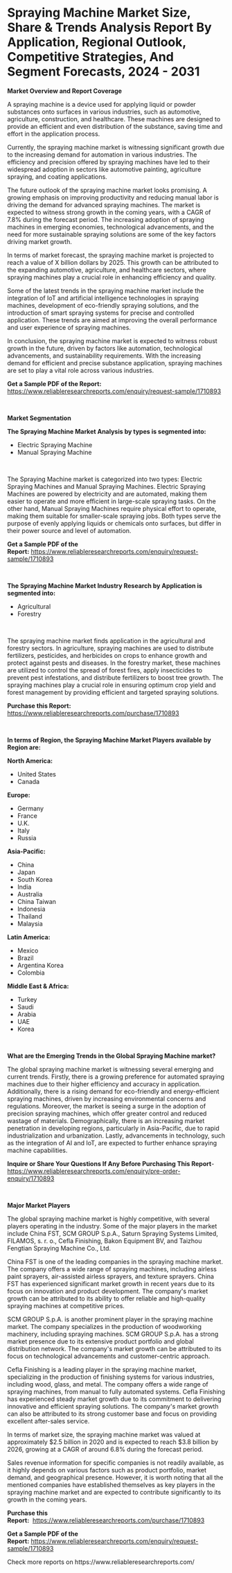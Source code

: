 <p><h1>Spraying Machine Market Size, Share & Trends Analysis Report By Application, Regional Outlook, Competitive Strategies, And Segment Forecasts, 2024 - 2031</h1></p><p><strong>Market Overview and Report Coverage</strong></p>
<p><p>A spraying machine is a device used for applying liquid or powder substances onto surfaces in various industries, such as automotive, agriculture, construction, and healthcare. These machines are designed to provide an efficient and even distribution of the substance, saving time and effort in the application process.</p><p>Currently, the spraying machine market is witnessing significant growth due to the increasing demand for automation in various industries. The efficiency and precision offered by spraying machines have led to their widespread adoption in sectors like automotive painting, agriculture spraying, and coating applications.</p><p>The future outlook of the spraying machine market looks promising. A growing emphasis on improving productivity and reducing manual labor is driving the demand for advanced spraying machines. The market is expected to witness strong growth in the coming years, with a CAGR of 7.8% during the forecast period. The increasing adoption of spraying machines in emerging economies, technological advancements, and the need for more sustainable spraying solutions are some of the key factors driving market growth.</p><p>In terms of market forecast, the spraying machine market is projected to reach a value of X billion dollars by 2025. This growth can be attributed to the expanding automotive, agriculture, and healthcare sectors, where spraying machines play a crucial role in enhancing efficiency and quality.</p><p>Some of the latest trends in the spraying machine market include the integration of IoT and artificial intelligence technologies in spraying machines, development of eco-friendly spraying solutions, and the introduction of smart spraying systems for precise and controlled application. These trends are aimed at improving the overall performance and user experience of spraying machines.</p><p>In conclusion, the spraying machine market is expected to witness robust growth in the future, driven by factors like automation, technological advancements, and sustainability requirements. With the increasing demand for efficient and precise substance application, spraying machines are set to play a vital role across various industries.</p></p>
<p><strong>Get a Sample PDF of the Report:</strong> <a href="https://www.reliableresearchreports.com/enquiry/request-sample/1710893">https://www.reliableresearchreports.com/enquiry/request-sample/1710893</a></p>
<p>&nbsp;</p>
<p><strong>Market Segmentation</strong></p>
<p><strong>The Spraying Machine Market Analysis by types is segmented into:</strong></p>
<p><ul><li>Electric Spraying Machine</li><li>Manual Spraying Machine</li></ul></p>
<p>&nbsp;</p>
<p><p>The Spraying Machine market is categorized into two types: Electric Spraying Machines and Manual Spraying Machines. Electric Spraying Machines are powered by electricity and are automated, making them easier to operate and more efficient in large-scale spraying tasks. On the other hand, Manual Spraying Machines require physical effort to operate, making them suitable for smaller-scale spraying jobs. Both types serve the purpose of evenly applying liquids or chemicals onto surfaces, but differ in their power source and level of automation.</p></p>
<p><strong>Get a Sample PDF of the Report:</strong>&nbsp;<a href="https://www.reliableresearchreports.com/enquiry/request-sample/1710893">https://www.reliableresearchreports.com/enquiry/request-sample/1710893</a></p>
<p>&nbsp;</p>
<p><strong>The Spraying Machine Market Industry Research by Application is segmented into:</strong></p>
<p><ul><li>Agricultural</li><li>Forestry</li></ul></p>
<p>&nbsp;</p>
<p><p>The spraying machine market finds application in the agricultural and forestry sectors. In agriculture, spraying machines are used to distribute fertilizers, pesticides, and herbicides on crops to enhance growth and protect against pests and diseases. In the forestry market, these machines are utilized to control the spread of forest fires, apply insecticides to prevent pest infestations, and distribute fertilizers to boost tree growth. The spraying machines play a crucial role in ensuring optimum crop yield and forest management by providing efficient and targeted spraying solutions.</p></p>
<p><strong>Purchase this Report:</strong>&nbsp; <a href="https://www.reliableresearchreports.com/purchase/1710893">https://www.reliableresearchreports.com/purchase/1710893</a></p>
<p>&nbsp;</p>
<p><strong>In terms of Region, the Spraying Machine Market Players available by Region are:</strong></p>
<p>
    <p> <strong> North America: </strong>
        <ul>
            <li>United States</li>
            <li>Canada</li>
        </ul>
        </p> 
    <p> <strong> Europe: </strong>
        <ul>
            <li>Germany</li>
            <li>France</li>
            <li>U.K.</li>
            <li>Italy</li>
            <li>Russia</li>
        </ul>
        </p> 
    <p> <strong> Asia-Pacific: </strong>
        <ul>
            <li>China</li>
            <li>Japan</li>
            <li>South Korea</li>
            <li>India</li>
            <li>Australia</li>
            <li>China Taiwan</li>
            <li>Indonesia</li>
            <li>Thailand</li>
            <li>Malaysia</li>
        </ul>
        </p> 
    <p> <strong> Latin America: </strong>
        <ul>
            <li>Mexico</li>
            <li>Brazil</li>
            <li>Argentina Korea</li>
            <li>Colombia</li>
        </ul>
        </p> 
    <p> <strong> Middle East & Africa: </strong>
        <ul>
            <li>Turkey</li>
            <li>Saudi</li>
            <li>Arabia</li>
            <li>UAE</li>
            <li>Korea</li>
        </ul>
    </p>
    </p>
<p>&nbsp;</p>
<p><strong>What are the Emerging Trends in the Global Spraying Machine market?</strong></p>
<p><p>The global spraying machine market is witnessing several emerging and current trends. Firstly, there is a growing preference for automated spraying machines due to their higher efficiency and accuracy in application. Additionally, there is a rising demand for eco-friendly and energy-efficient spraying machines, driven by increasing environmental concerns and regulations. Moreover, the market is seeing a surge in the adoption of precision spraying machines, which offer greater control and reduced wastage of materials. Demographically, there is an increasing market penetration in developing regions, particularly in Asia-Pacific, due to rapid industrialization and urbanization. Lastly, advancements in technology, such as the integration of AI and IoT, are expected to further enhance spraying machine capabilities.</p></p>
<p><strong>Inquire or Share Your Questions If Any Before Purchasing This Report</strong>- <a href="https://www.reliableresearchreports.com/enquiry/pre-order-enquiry/1710893">https://www.reliableresearchreports.com/enquiry/pre-order-enquiry/1710893</a></p>
<p>&nbsp;</p>
<p><strong>Major Market Players</strong></p>
<p><p>The global spraying machine market is highly competitive, with several players operating in the industry. Some of the major players in the market include China FST, SCM GROUP S.p.A., Saturn Spraying Systems Limited, FILAMOS, s. r. o., Cefla Finishing, Bakon Equipment BV, and Taizhou Fengtian Spraying Machine Co., Ltd.</p><p>China FST is one of the leading companies in the spraying machine market. The company offers a wide range of spraying machines, including airless paint sprayers, air-assisted airless sprayers, and texture sprayers. China FST has experienced significant market growth in recent years due to its focus on innovation and product development. The company's market growth can be attributed to its ability to offer reliable and high-quality spraying machines at competitive prices.</p><p>SCM GROUP S.p.A. is another prominent player in the spraying machine market. The company specializes in the production of woodworking machinery, including spraying machines. SCM GROUP S.p.A. has a strong market presence due to its extensive product portfolio and global distribution network. The company's market growth can be attributed to its focus on technological advancements and customer-centric approach.</p><p>Cefla Finishing is a leading player in the spraying machine market, specializing in the production of finishing systems for various industries, including wood, glass, and metal. The company offers a wide range of spraying machines, from manual to fully automated systems. Cefla Finishing has experienced steady market growth due to its commitment to delivering innovative and efficient spraying solutions. The company's market growth can also be attributed to its strong customer base and focus on providing excellent after-sales service.</p><p>In terms of market size, the spraying machine market was valued at approximately $2.5 billion in 2020 and is expected to reach $3.8 billion by 2026, growing at a CAGR of around 6.8% during the forecast period.</p><p>Sales revenue information for specific companies is not readily available, as it highly depends on various factors such as product portfolio, market demand, and geographical presence. However, it is worth noting that all the mentioned companies have established themselves as key players in the spraying machine market and are expected to contribute significantly to its growth in the coming years.</p></p>
<p><strong>Purchase this Report:</strong>&nbsp;&nbsp;<a href="https://www.reliableresearchreports.com/purchase/1710893">https://www.reliableresearchreports.com/purchase/1710893</a></p>
<p></p>
<p><strong>Get a Sample PDF of the Report:</strong>&nbsp;<a href="https://www.reliableresearchreports.com/enquiry/request-sample/1710893">https://www.reliableresearchreports.com/enquiry/request-sample/1710893</a></p>
<p>Check more reports on https://www.reliableresearchreports.com/</p>